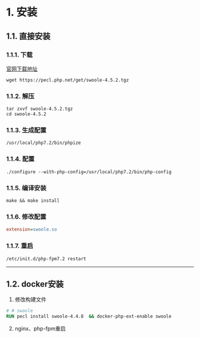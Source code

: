 # 1. 安装
## 1.1. 直接安装
### 1.1.1. 下载
[官网下载地址](https://pecl.php.net/package/swoole)
```shell
wget https://pecl.php.net/get/swoole-4.5.2.tgz
```

### 1.1.2. 解压
```shell
tar zxvf swoole-4.5.2.tgz
cd swoole-4.5.2
```
### 1.1.3. 生成配置
```shell
/usr/local/php7.2/bin/phpize
```

### 1.1.4. 配置
```shell
./configure --with-php-config=/usr/local/php7.2/bin/php-config
```

### 1.1.5. 编译安装
```shell
make && make install
```

### 1.1.6. 修改配置
```php.ini
extension=swoole.so
```

### 1.1.7. 重启
```shell
/etc/init.d/php-fpm7.2 restart
```

---

## 1.2. docker安装
1. 修改构建文件
```dockerfile
# # swoole
RUN pecl install swoole-4.4.8  && docker-php-ext-enable swoole
```
2. nginx、php-fpm重启
